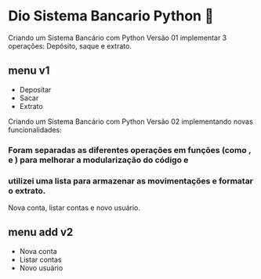 # Dio Sistema Bancario Python 🚀

Criando um Sistema Bancário com Python Versão 01 implementar 3 operações:
Depósito, saque e extrato.

## menu v1

- Depositar
- Sacar
- Extrato

Criando um Sistema Bancário com Python Versão 02 implementando novas funcionalidades:

### Foram separadas as diferentes operações em funções (como , e ) para melhorar a modularização do código e 
### utilizei uma lista para armazenar as movimentações e formatar o extrato.

Nova conta, listar contas e novo usuário.

## menu add v2 

- Nova conta
- Listar contas
- Novo usuário
